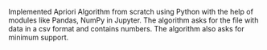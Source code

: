 Implemented Apriori Algorithm from scratch using Python with the help of modules like Pandas, NumPy in Jupyter. The algorithm asks for the file with data in a csv format and contains numbers. The algorithm also asks for minimum support.
